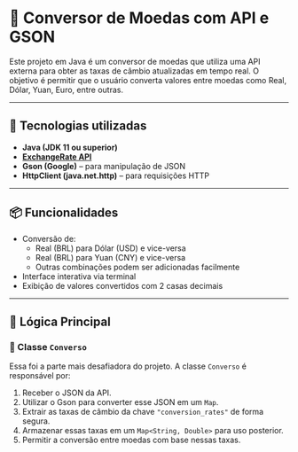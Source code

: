 # 💱 Conversor de Moedas com API e GSON

Este projeto em Java é um conversor de moedas que utiliza uma API externa para obter as taxas de câmbio atualizadas em tempo real. O objetivo é permitir que o usuário converta valores entre moedas como Real, Dólar, Yuan, Euro, entre outras.

---

## 🚀 Tecnologias utilizadas

- **Java (JDK 11 ou superior)**
- **[ExchangeRate API](https://v6.exchangerate-api.com)**
- **Gson (Google)** – para manipulação de JSON
- **HttpClient (java.net.http)** – para requisições HTTP

---

## 📦 Funcionalidades

- Conversão de:
  - Real (BRL) para Dólar (USD) e vice-versa
  - Real (BRL) para Yuan (CNY) e vice-versa
  - Outras combinações podem ser adicionadas facilmente
- Interface interativa via terminal
- Exibição de valores convertidos com 2 casas decimais

---

## 🧠 Lógica Principal

### 🧩 Classe `Converso`

Essa foi a parte mais desafiadora do projeto. A classe `Converso` é responsável por:

1. Receber o JSON da API.
2. Utilizar o Gson para converter esse JSON em um `Map`.
3. Extrair as taxas de câmbio da chave `"conversion_rates"` de forma segura.
4. Armazenar essas taxas em um `Map<String, Double>` para uso posterior.
5. Permitir a conversão entre moedas com base nessas taxas.

